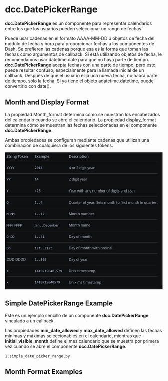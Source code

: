 # dcc.DatePickerRange

**dcc.DatePickerRange** es un componente para representar calendarios entre los que los usuarios pueden seleccionar un rango de fechas.

Puede usar cadenas en el formato AAAA-MM-DD u objetos de fecha del módulo de fecha y hora para proporcionar fechas a los componentes de Dash. Se prefieren las cadenas porque esa es la forma que toman las fechas como argumentos de callback. Si está utilizando objetos de fecha, le recomendamos usar datetime.date para que no haya parte de tiempo. **dcc.DatePickerRange** acepta fechas con una parte de tiempo, pero esto puede resultar confuso, especialmente para la llamada inicial de un callback. Después de que el usuario elija una nueva fecha, no habrá parte de tiempo, solo la fecha. Si ya tiene el objeto adatetime.datetime, puede convertirlo con date().

## Month and Display Format

La propiedad Month_format determina cómo se muestran los encabezados del calendario cuando se abre el calendario. La propiedad display_format determina cómo se muestran las fechas seleccionadas en el componente **dcc.DatePickerRange**.

Ambas propiedades se configuran mediante cadenas que utilizan una combinación de cualquiera de los siguientes tokens.

![options](images/options.png)

## Simple DatePickerRange Example

Este es un ejemplo sencillo de un componente **dcc.DatePickerRange** vinculado a un callback.

Las propiedades **min_date_allowed** y **max_date_allowed** definen las fechas mínimas y máximas seleccionables en el calendario, mientras que **initial_visible_month** define el mes calendario que se muestra por primera vez cuando se abre el componente **dcc.DatePickerRange**.

```bash
1.simple_date_picker_range.py
```

## Month Format Examples


